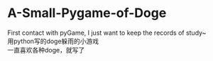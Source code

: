 # A-Small-Pygame-of-Doge  
First contact with pyGame, I just want to keep the records of study~  
用python写的doge躲雨的小游戏  
一直喜欢各种doge，就写了

